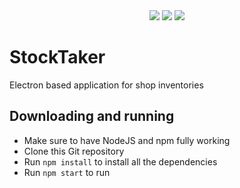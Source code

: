 <div align="center">
    <img src="https://user-images.githubusercontent.com/86408279/138155928-626de270-f09c-4352-b456-5eb5d17b39b9.png" />
    <img src="https://img.shields.io/badge/Release-v0.0.0-blue" />
    <img src="https://img.shields.io/badge/Status-dev-orange" />
</div>

# StockTaker
Electron based application for shop inventories

## Downloading and running
- Make sure to have NodeJS and npm fully working
- Clone this Git repository
- Run `npm install` to install all the dependencies
- Run `npm start` to run
